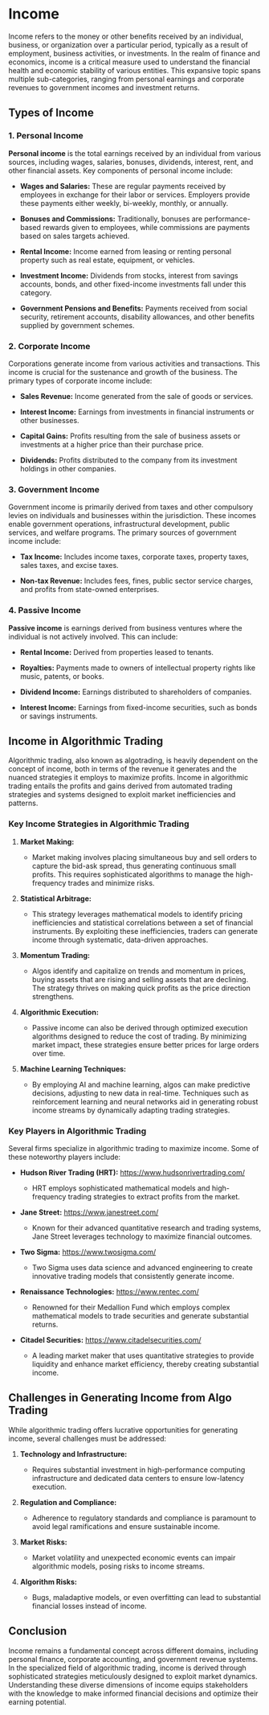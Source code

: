 # Income

Income refers to the money or other benefits received by an individual, business, or organization over a particular period, typically as a result of employment, business activities, or investments. In the realm of finance and economics, income is a critical measure used to understand the financial health and economic stability of various entities. This expansive topic spans multiple sub-categories, ranging from personal earnings and corporate revenues to government incomes and investment returns.

## Types of Income

### 1. Personal Income

**Personal income** is the total earnings received by an individual from various sources, including wages, salaries, bonuses, dividends, interest, rent, and other financial assets. Key components of personal income include:

- **Wages and Salaries:** These are regular payments received by employees in exchange for their labor or services. Employers provide these payments either weekly, bi-weekly, monthly, or annually.

- **Bonuses and Commissions:** Traditionally, bonuses are performance-based rewards given to employees, while commissions are payments based on sales targets achieved.

- **Rental Income:** Income earned from leasing or renting personal property such as real estate, equipment, or vehicles.

- **Investment Income:** Dividends from stocks, interest from savings accounts, bonds, and other fixed-income investments fall under this category.

- **Government Pensions and Benefits:** Payments received from social security, retirement accounts, disability allowances, and other benefits supplied by government schemes.

### 2. Corporate Income

Corporations generate income from various activities and transactions. This income is crucial for the sustenance and growth of the business. The primary types of corporate income include:

- **Sales Revenue:** Income generated from the sale of goods or services. 

- **Interest Income:** Earnings from investments in financial instruments or other businesses.

- **Capital Gains:** Profits resulting from the sale of business assets or investments at a higher price than their purchase price.

- **Dividends:** Profits distributed to the company from its investment holdings in other companies.

### 3. Government Income

Government income is primarily derived from taxes and other compulsory levies on individuals and businesses within the jurisdiction. These incomes enable government operations, infrastructural development, public services, and welfare programs. The primary sources of government income include:

- **Tax Income:** Includes income taxes, corporate taxes, property taxes, sales taxes, and excise taxes.

- **Non-tax Revenue:** Includes fees, fines, public sector service charges, and profits from state-owned enterprises.

### 4. Passive Income

**Passive income** is earnings derived from business ventures where the individual is not actively involved. This can include:

- **Rental Income:** Derived from properties leased to tenants.

- **Royalties:** Payments made to owners of intellectual property rights like music, patents, or books.

- **Dividend Income:** Earnings distributed to shareholders of companies.

- **Interest Income:** Earnings from fixed-income securities, such as bonds or savings instruments.

## Income in Algorithmic Trading

Algorithmic trading, also known as algotrading, is heavily dependent on the concept of income, both in terms of the revenue it generates and the nuanced strategies it employs to maximize profits. Income in algorithmic trading entails the profits and gains derived from automated trading strategies and systems designed to exploit market inefficiencies and patterns.

### Key Income Strategies in Algorithmic Trading

1. **Market Making:**
   - Market making involves placing simultaneous buy and sell orders to capture the bid-ask spread, thus generating continuous small profits. This requires sophisticated algorithms to manage the high-frequency trades and minimize risks.
 
2. **Statistical Arbitrage:**
   - This strategy leverages mathematical models to identify pricing inefficiencies and statistical correlations between a set of financial instruments. By exploiting these inefficiencies, traders can generate income through systematic, data-driven approaches.
 
3. **Momentum Trading:**
   - Algos identify and capitalize on trends and momentum in prices, buying assets that are rising and selling assets that are declining. The strategy thrives on making quick profits as the price direction strengthens.
 
4. **Algorithmic Execution:**
   - Passive income can also be derived through optimized execution algorithms designed to reduce the cost of trading. By minimizing market impact, these strategies ensure better prices for large orders over time.

5. **Machine Learning Techniques:**
   - By employing AI and machine learning, algos can make predictive decisions, adjusting to new data in real-time. Techniques such as reinforcement learning and neural networks aid in generating robust income streams by dynamically adapting trading strategies.

### Key Players in Algorithmic Trading

Several firms specialize in algorithmic trading to maximize income. Some of these noteworthy players include:

- **Hudson River Trading (HRT):** https://www.hudsonrivertrading.com/
  - HRT employs sophisticated mathematical models and high-frequency trading strategies to extract profits from the market.

- **Jane Street:** https://www.janestreet.com/
  - Known for their advanced quantitative research and trading systems, Jane Street leverages technology to maximize financial outcomes.

- **Two Sigma:** https://www.twosigma.com/
  - Two Sigma uses data science and advanced engineering to create innovative trading models that consistently generate income.

- **Renaissance Technologies:** https://www.rentec.com/
  - Renowned for their Medallion Fund which employs complex mathematical models to trade securities and generate substantial returns.

- **Citadel Securities:** https://www.citadelsecurities.com/
  - A leading market maker that uses quantitative strategies to provide liquidity and enhance market efficiency, thereby creating substantial income.

## Challenges in Generating Income from Algo Trading

While algorithmic trading offers lucrative opportunities for generating income, several challenges must be addressed:

1. **Technology and Infrastructure:**
   - Requires substantial investment in high-performance computing infrastructure and dedicated data centers to ensure low-latency execution.

2. **Regulation and Compliance:**
   - Adherence to regulatory standards and compliance is paramount to avoid legal ramifications and ensure sustainable income.

3. **Market Risks:**
   - Market volatility and unexpected economic events can impair algorithmic models, posing risks to income streams.

4. **Algorithm Risks:**
   - Bugs, maladaptive models, or even overfitting can lead to substantial financial losses instead of income.

## Conclusion

Income remains a fundamental concept across different domains, including personal finance, corporate accounting, and government revenue systems. In the specialized field of algorithmic trading, income is derived through sophisticated strategies meticulously designed to exploit market dynamics. Understanding these diverse dimensions of income equips stakeholders with the knowledge to make informed financial decisions and optimize their earning potential.
